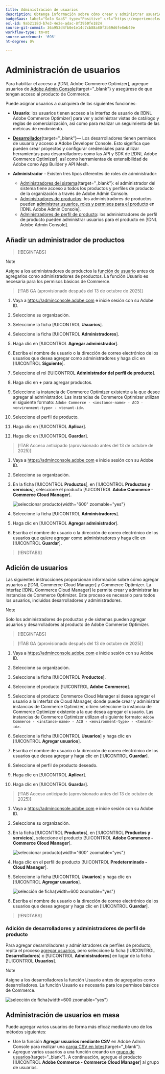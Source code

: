 ```yaml
---
title: Administración de usuarios
description: Obtenga información sobre cómo crear y administrar usuarios, y asignar funciones de usuario para  [!DNL Adobe Commerce Optimizer].
badgeSaas: label="Solo SaaS" type="Positive" url="https://experienceleague.adobe.com/en/docs/commerce/user-guides/product-solutions" tooltip="Solo se aplica a los proyectos de Adobe Commerce as a Cloud Service y Adobe Commerce Optimizer (infraestructura de SaaS administrada por Adobe)."
exl-id: 9ab2118d-b7e3-4e2e-adac-8f3950fe1824
source-git-commit: 36a953d4fb0e1e14c7cb88a80f3b59d6fe8eb49e
workflow-type: tm+mt
source-wordcount: '696'
ht-degree: 0%

---
```


# Administración de usuarios

Para habilitar el acceso a [!DNL Adobe Commerce Optimizer], agregue usuarios de [Adobe Admin Console](https://adminconsole.adobe.com){target="_blank"} y asegúrese de que tengan acceso al producto de Commerce.

Puede asignar usuarios a cualquiera de las siguientes funciones:

- **Usuario**: los usuarios tienen acceso a la interfaz de usuario de [!DNL Adobe Commerce Optimizer] para ver y administrar vistas de catálogo y reglas de comercialización, así como para realizar un seguimiento de las métricas de rendimiento.

- [**Desarrollador**](https://helpx.adobe.com/enterprise/using/manage-developers.html#Adddevelopers){target="_blank"}— Los desarrolladores tienen permisos de usuario y acceso a Adobe Developer Console. Esto significa que pueden crear proyectos y configurar credenciales para utilizar herramientas para desarrolladores como las API y SDK de [!DNL Adobe Commerce Optimizer], así como herramientas de extensibilidad de Adobe como App Builder y API Mesh.

- **Administrador** - Existen tres tipos diferentes de roles de administrador:
   - [Administradores del sistema](https://helpx.adobe.com/enterprise/using/admin-roles.html){target="_blank"}: el administrador del sistema tiene acceso a todos los productos y perfiles de producto de la organización a través de Adobe Admin Console.
   - [Administradores de productos](#add-a-product-admin): los administradores de productos pueden [administrar usuarios, roles y permisos para el producto](#add-users-and-admins) en [!DNL Adobe Admin Console].
   - [Administradores de perfil de producto](#add-users-developers-and-product-profile-admins): los administradores de perfil de producto pueden administrar usuarios para el producto en [!DNL Adobe Admin Console].

## Añadir un administrador de productos

>[!BEGINTABS]

>[!NOTE]
>
>Asigne a los administradores de productos la [función de usuario](#add-users) antes de agregarlos como administradores de productos. La función Usuario es necesaria para los permisos básicos de Commerce.

>[!TAB GA (aprovisionado después del 13 de octubre de 2025)]

1. Vaya a <https://adminconsole.adobe.com> e inicie sesión con su Adobe ID.

1. Seleccione su organización.

1. Seleccione la ficha [!UICONTROL **Usuarios**].

1. Seleccione la ficha [!UICONTROL **Administradores**].

1. Haga clic en [!UICONTROL **Agregar administrador**].

1. Escriba el nombre de usuario o la dirección de correo electrónico de los usuarios que desea agregar como administradores y haga clic en [!UICONTROL **Siguiente**].

1. Seleccione el rol [!UICONTROL **Administrador del perfil de producto**].

1. Haga clic en **+** para agregar productos.

1. Seleccione la instancia de Commerce Optimizer existente a la que desee agregar al administrador. Las instancias de Commerce Optimizer utilizan el siguiente formato: `Adobe Commerce - <instance-name> - ACO - <environment-type> - <tenant-id>`.

1. Seleccione el perfil de producto.

1. Haga clic en [!UICONTROL **Aplicar**].

1. Haga clic en [!UICONTROL **Guardar**].

>[!TAB Acceso anticipado (aprovisionado antes del 13 de octubre de 2025)]

1. Vaya a <https://adminconsole.adobe.com> e inicie sesión con su Adobe ID.

1. Seleccione su organización.

1. En la ficha [!UICONTROL **Productos**], en [!UICONTROL **Productos y servicios**], seleccione el producto [!UICONTROL **Adobe Commerce - Commerce Cloud Manager**].

   ![seleccionar producto](/help/cloud-service/assets/backend.png){width="600" zoomable="yes"}

1. Seleccione la ficha [!UICONTROL **Administradores**].

1. Haga clic en [!UICONTROL **Agregar administrador**].

1. Escriba el nombre de usuario o la dirección de correo electrónico de los usuarios que quiere agregar como administradores y haga clic en [!UICONTROL **Guardar**].

>[!ENDTABS]

## Adición de usuarios

Las siguientes instrucciones proporcionan información sobre cómo agregar usuarios a [!DNL Commerce Cloud Manager] y Commerce Optimizer. La interfaz [!DNL Commerce Cloud Manager] le permite crear y administrar las instancias de Commerce Optimizer. Este proceso es necesario para todos los usuarios, incluidos desarrolladores y administradores.

>[!NOTE]
>
>Solo los administradores de productos y de sistemas pueden agregar usuarios y desarrolladores al producto de Adobe Commerce Optimizer.

>[!BEGINTABS]

>[!TAB GA (aprovisionado después del 13 de octubre de 2025)]

1. Vaya a <https://adminconsole.adobe.com> e inicie sesión con su Adobe ID.

1. Seleccione su organización.

1. Seleccione la ficha [!UICONTROL **Productos**].

1. Seleccione el producto [!UICONTROL **Adobe Commerce**].

1. Seleccione el producto Commerce Cloud Manager si desea agregar el usuario a la interfaz de Cloud Manager, donde puede crear y administrar instancias de Commerce Optimizer, o bien seleccione la instancia de Commerce Optimizer existente a la que desea agregar el usuario. Las instancias de Commerce Optimizer utilizan el siguiente formato: `Adobe Commerce - <instance-name> - ACO - <environment-type> - <tenant-id>`.

1. Seleccione la ficha [!UICONTROL **Usuarios**] y haga clic en [!UICONTROL **Agregar usuarios**].

1. Escriba el nombre de usuario o la dirección de correo electrónico de los usuarios que desea agregar y haga clic en [!UICONTROL **Guardar**].

1. Seleccione el perfil de producto deseado.

1. Haga clic en [!UICONTROL **Aplicar**].

1. Haga clic en [!UICONTROL **Guardar**].

>[!TAB Acceso anticipado (aprovisionado antes del 13 de octubre de 2025)]

1. Vaya a <https://adminconsole.adobe.com> e inicie sesión con su Adobe ID.

1. Seleccione su organización.

1. En la ficha [!UICONTROL **Productos**], en [!UICONTROL **Productos y servicios**], seleccione el producto [!UICONTROL **Adobe Commerce - Commerce Cloud Manager**].

   ![seleccionar producto](/help/cloud-service//assets/backend.png){width="600" zoomable="yes"}

1. Haga clic en el perfil de producto [!UICONTROL **Predeterminado - Cloud Manager**].

1. Seleccione la ficha [!UICONTROL **Usuarios**] y haga clic en [!UICONTROL **Agregar usuarios**].

   ![selección de ficha](/help/cloud-service/assets/tab-select.png){width=600 zoomable="yes"}

1. Escriba el nombre de usuario o la dirección de correo electrónico de los usuarios que desea agregar y haga clic en [!UICONTROL **Guardar**].

>[!ENDTABS]

### Adición de desarrolladores y administradores de perfil de producto

Para agregar desarrolladores y administradores de perfiles de producto, repita el proceso [agregar usuarios](#add-users), pero seleccione la ficha [!UICONTROL **Desarrolladores**] o [!UICONTROL **Administradores**] en lugar de la ficha [!UICONTROL **Usuarios**].

>[!NOTE]
>
>Asigne a los desarrolladores la función Usuario antes de agregarlos como desarrolladores. La función Usuario es necesaria para los permisos básicos de Commerce.

![selección de ficha](/help//cloud-service/assets/tab-select.png){width=600 zoomable="yes"}

## Administración de usuarios en masa

Puede agregar varios usuarios de forma más eficaz mediante uno de los métodos siguientes:

- Use la función **Agregar usuarios mediante CSV** en Adobe Admin Console para realizar una [carga CSV en lotes](https://helpx.adobe.com/enterprise/using/bulk-upload-users.html){target="_blank"}.
- Agregue varios usuarios a una función creando un [grupo de usuarios](https://helpx.adobe.com/enterprise/using/user-groups.html){target="_blank"}. A continuación, agregue el producto [!UICONTROL **Adobe Commerce - Commerce Cloud Manager**] al grupo de usuarios.

